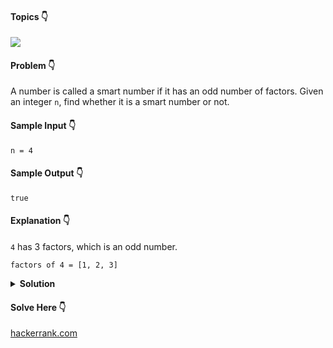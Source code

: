 #### Topics :point_down:
![](https://img.shields.io/badge/-math-wheat)

#### Problem :point_down:
A number is called a smart number if it has an odd number of factors. Given an integer `n`, find whether it is a smart number or not.
#### Sample Input :point_down:
```
n = 4
```
#### Sample Output :point_down:
```
true
```
#### Explanation :point_down:
`4` has 3 factors, which is an odd number.
```
factors of 4 = [1, 2, 3]
```
<details>
<summary><strong>Solution</strong></summary>

#### Python :point_down:
```py
def solve(n):
    s = int(math.sqrt(n))
    if n / s == s:
        return True
        
    return False
```  
#### Hint :point_down:
An integer has odd number of factors, if it is perfect square.
#### Time Complexity :point_down:
```
O(1)
```
#### Space Complexity :point_down:
```
O(1)
```
</details>

#### Solve Here :point_down:
[hackerrank.com](https://www.hackerrank.com/challenges/smart-number/problem)
